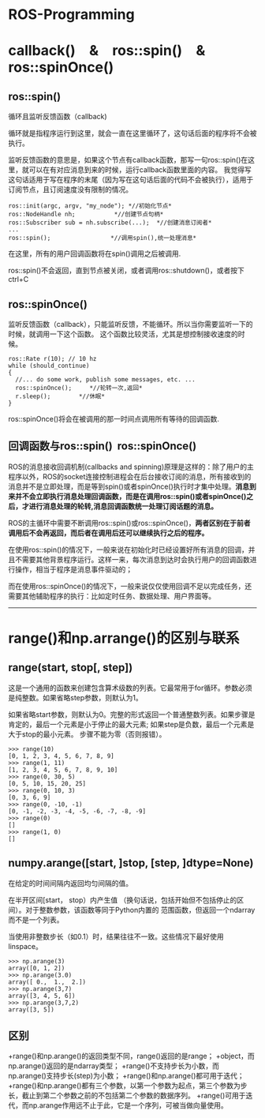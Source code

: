 # ROS-Programming

# callback()&ensp;&ensp;&&ensp;&ensp;ros::spin()&ensp;&ensp;&&ensp;&ensp;ros::spinOnce()
## ros::spin()
循环且监听反馈函数（callback)

循环就是指程序运行到这里，就会一直在这里循环了，这句话后面的程序将不会被执行。

监听反馈函数的意思是，如果这个节点有callback函数，那写一句ros::spin()在这里，就可以在有对应消息到来的时候，运行callback函数里面的内容。
我觉得写这句话适用于写在程序的末尾（因为写在这句话后面的代码不会被执行），适用于订阅节点，且订阅速度没有限制的情况。
```
ros::init(argc, argv, "my_node"); *//初始化节点*
ros::NodeHandle nh;           *//创建节点句柄*
ros::Subscriber sub = nh.subscribe(...);  *//创建消息订阅者*
...
ros::spin();                 *//调用spin(),统一处理消息*
```
在这里，所有的用户回调函数将在spin()调用之后被调用.

ros::spin()不会返回，直到节点被关闭，或者调用ros::shutdown()，或者按下ctrl+C


## ros::spinOnce()
监听反馈函数（callback），只能监听反馈，不能循环。所以当你需要监听一下的时候，就调用一下这个函数。
这个函数比较灵活，尤其是想控制接收速度的时候。
```
ros::Rate r(10); // 10 hz
while (should_continue)
{
  //... do some work, publish some messages, etc. ...
  ros::spinOnce();     *//轮转一次,返回*
  r.sleep();        *//休眠*
}
```
ros::spinOnce()将会在被调用的那一时间点调用所有等待的回调函数.


## 回调函数与ros::spin()  ros::spinOnce()

ROS的消息接收回调机制(callbacks and spinning)原理是这样的：除了用户的主程序以外，ROS的socket连接控制进程会在后台接收订阅的消息，所有接收到的消息并不是立即处理，而是等到spin()或者spinOnce()执行时才集中处理。**消息到来并不会立即执行消息处理回调函数，而是在调用ros::spin()或者spinOnce()之后，才进行消息处理的轮转,消息回调函数统一处理订阅话题的消息。**

ROS的主循环中需要不断调用ros::spin()或ros::spinOnce()，**两者区别在于前者调用后不会再返回，而后者在调用后还可以继续执行之后的程序。**

在使用ros::spin()的情况下，一般来说在初始化时已经设置好所有消息的回调，并且不需要其他背景程序运行。这样一来，每次消息到达时会执行用户的回调函数进行操作，相当于程序是消息事件驱动的；

而在使用ros::spinOnce()的情况下，一般来说仅仅使用回调不足以完成任务，还需要其他辅助程序的执行：比如定时任务、数据处理、用户界面等。

---

# range()和np.arrange()的区别与联系
## range(start, stop[, step])

这是一个通用的函数来创建包含算术级数的列表。它最常用于for循环。参数必须是纯整数。如果省略step参数，则默认为1。

如果省略start参数，则默认为0。完整的形式返回一个普通整数列表。如果步骤是肯定的，最后一个元素是小于停止的最大元素; 如果step是负数，最后一个元素是大于stop的最小元素。 步骤不能为零（否则报错）。
```
>>> range(10)
[0, 1, 2, 3, 4, 5, 6, 7, 8, 9]
>>> range(1, 11)
[1, 2, 3, 4, 5, 6, 7, 8, 9, 10]
>>> range(0, 30, 5)
[0, 5, 10, 15, 20, 25]
>>> range(0, 10, 3)
[0, 3, 6, 9]
>>> range(0, -10, -1)
[0, -1, -2, -3, -4, -5, -6, -7, -8, -9]
>>> range(0)
[]
>>> range(1, 0)
[]
```
## numpy.arange([start, ]stop, [step, ]dtype=None)

在给定的时间间隔内返回均匀间隔的值。

在半开区间[start， stop）内产生值 （换句话说，包括开始但不包括停止的区间）。对于整数参数，该函数等同于Python内置的 范围函数，但返回一个ndarray而不是一个列表。

当使用非整数步长（如0.1）时，结果往往不一致。这些情况下最好使用linspace。
```
>>> np.arange(3)
array([0, 1, 2])
>>> np.arange(3.0)
array([ 0.,  1.,  2.])
>>> np.arange(3,7)
array([3, 4, 5, 6])
>>> np.arange(3,7,2)
array([3, 5])
```

## 区别
+range()和np.arange()的返回类型不同，range()返回的是range；
+object，而np.arange()返回的是ndarray类型；
+range()不支持步长为小数，而np.arange()支持步长(step)为小数；
+range()和np.arange()都可用于迭代；
+range()和np.arange()都有三个参数，以第一个参数为起点，第三个参数为步长，截止到第二个参数之前的不包括第二个参数的数据序列。
+range()可用于迭代，而np.arange作用远不止于此，它是一个序列，可被当做向量使用。


